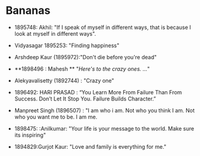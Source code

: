 # Bananas
* 1895748: Akhil: "If I speak of myself in different ways, that is because I look at myself in different ways".
* Vidyasagar 1895253: "Finding happiness"
* Arshdeep Kaur (1895972):"Don't die before you're dead"
* **1898496 : Mahesh ** "*Here's to the crazy ones. ...*"
* Alekyavalisetty (1892744) : "Crazy one"
 * 1896492: HARI PRASAD : “You Learn More From Failure Than From Success. Don’t Let It Stop You. Failure Builds Character.”
* Manpreet Singh (1896507) : "I am who i am. Not who you think I am. Not who you want me to be. I am me.
* 1898475: :Anilkumar: "Your life is your message to the world. Make sure its inspiring"












* 1894829:Gurjot Kaur: "Love and family is everything for me."




















































